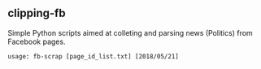 clipping-fb
---

Simple Python scripts aimed at colleting and parsing news (Politics) from Facebook pages.

```
usage: fb-scrap [page_id_list.txt] [2018/05/21]
```